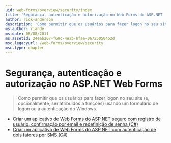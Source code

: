 ```yaml
---
uid: web-forms/overview/security/index
title: 'Segurança, autenticação e autorização no Web Forms do ASP.NET | Microsoft Docs'
author: rick-anderson
description: 'Como permitir que os usuários para fazer logon no seu site (e, opcionalmente, ser atribuídos a funções) usando um formulário de logon ou a autenticação do Windows.'
ms.author: riande
ms.date: 08/08/2011
ms.assetid: 24eab207-f69c-4eab-bfae-06725050452d
msc.legacyurl: /web-forms/overview/security
msc.type: chapter
---
```

<a name="security-authentication-and-authorization-in-aspnet-web-forms"></a>Segurança, autenticação e autorização no ASP.NET Web Forms
====================
> Como permitir que os usuários para fazer logon no seu site (e, opcionalmente, ser atribuídos a funções) usando um formulário de logon ou a autenticação do Windows.


- [Criar um aplicativo de Web Forms do ASP.NET seguro com registro de usuário, confirmação por email e redefinição de senha (C#)](create-a-secure-aspnet-web-forms-app-with-user-registration-email-confirmation-and-password-reset.md)
- [Criar um aplicativo de Web Forms do ASP.NET com autenticação de dois fatores por SMS (C#)](create-an-aspnet-web-forms-app-with-sms-two-factor-authentication.md)

